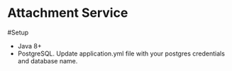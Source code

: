 # Attachment Service

#Setup
- Java 8+
- PostgreSQL.
Update application.yml file with your postgres credentials and database name.
